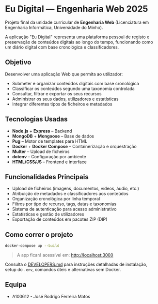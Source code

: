 # Eu Digital — Engenharia Web 2025

Projeto final da unidade curricular de **Engenharia Web** (Licenciatura em Engenharia Informática, Universidade do Minho).

A aplicação "Eu Digital" representa uma plataforma pessoal de registo e preservação de conteúdos digitais ao longo do tempo, funcionando como um diário digital com base cronológica e classificadores.

## Objetivo

Desenvolver uma aplicação Web que permita ao utilizador:

- Submeter e organizar conteúdos digitais com base cronológica
- Classificar os conteúdos segundo uma taxonomia controlada
- Consultar, filtrar e exportar os seus recursos
- Administrar os seus dados, utilizadores e estatísticas
- Integrar diferentes tipos de ficheiros e metadados

## Tecnologias Usadas

- **Node.js** + **Express** – Backend
- **MongoDB** + **Mongoose** – Base de dados
- **Pug** – Motor de templates para HTML
- **Docker** + **Docker Compose** – Containerização e orquestração
- **Multer** – Upload de ficheiros
- **dotenv** – Configuração por ambiente
- **HTML/CSS/JS** – Frontend e interface

## Funcionalidades Principais

- Upload de ficheiros (imagens, documentos, vídeos, áudio, etc.)
- Atribuição de metadados e classificadores aos conteúdos
- Organização cronológica por linha temporal
- Filtros por tipo de recurso, tags, datas e taxonomias
- Sistema de autenticação para acesso administrativo
- Estatísticas e gestão de utilizadores
- Exportação de conteúdos em pacotes ZIP (DIP)

## Como correr o projeto

```bash
docker-compose up --build
```

> A app ficará acessível em: [http://localhost:3000](http://localhost:3000)

Consulta o [DEVELOPERS.md](./DEVELOPERS.md) para instruções detalhadas de instalação, setup do `.env`, comandos úteis e alternativas sem Docker.

## Equipa

- A100612 - José Rodrigo Ferreira Matos
